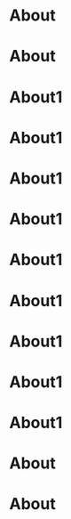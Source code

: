 # About
# About
# About1
# About1
# About1
# About1
# About1
# About1
# About1
# About1
# About1
# About
# About
